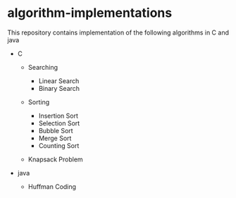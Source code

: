 # algorithm-implementations

This repository contains implementation of the following algorithms in C and java

- C
  - Searching
    - Linear Search
    - Binary Search

  - Sorting
    - Insertion Sort
    - Selection Sort
    - Bubble Sort
    - Merge Sort
    - Counting Sort

  - Knapsack Problem

- java
  - Huffman Coding
